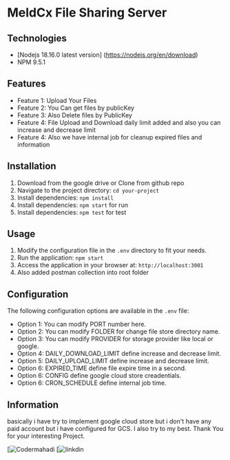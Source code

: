 # MeldCx File Sharing Server

## Technologies

- [Nodejs 18.16.0 latest version] (https://nodejs.org/en/download)
- NPM 9.5.1

## Features

- Feature 1: Upload Your Files
- Feature 2: You Can get files by publicKey
- Feature 3: Also Delete files by PublicKey
- Feature 4: File Upload and Download daily limit added and also you can increase and decrease limit
- Feature 4: Also we have internal job for cleanup expired files and information

## Installation

1. Download from the google drive or Clone from github repo
2. Navigate to the project directory: `cd your-project`
3. Install dependencies: `npm install`
4. Install dependencies: `npm start` for run
5. Install dependencies: `npm test` for test

## Usage

1. Modify the configuration file in the `.env` directory to fit your needs.
2. Run the application: `npm start`
3. Access the application in your browser at: `http://localhost:3001`
4. Also added postman collection into root folder

## Configuration

The following configuration options are available in the `.env` file:

- Option 1: You can modify PORT number here.
- Option 2: You can modify FOLDER for change file store directory name.
- Option 3: You can modify PROVIDER for storage provider like local or google.
- Option 4: DAILY_DOWNLOAD_LIMIT define increase and decrease limit.
- Option 5: DAILY_UPLOAD_LIMIT define increase and decrease limit.
- Option 6: EXPIRED_TIME define file expire time in a second.
- Option 6: CONFIG define google cloud store creadentials.
- Option 6: CRON_SCHEDULE define internal job time.

## Information

basically i have try to implement google cloud store but i don't have any paid account but i have configured for GCS.
I also try to my best. Thank You for your interesting Project.

[![Codermahadi](https://github.com/codermahadi)
[![linkdin](https://www.linkedin.com/in/mahadi-hasan-606548103/)
